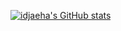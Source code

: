 [![idjaeha's GitHub stats](https://github-readme-stats.vercel.app/api?username=idjaeha)](https://github.com/idjaeha)
